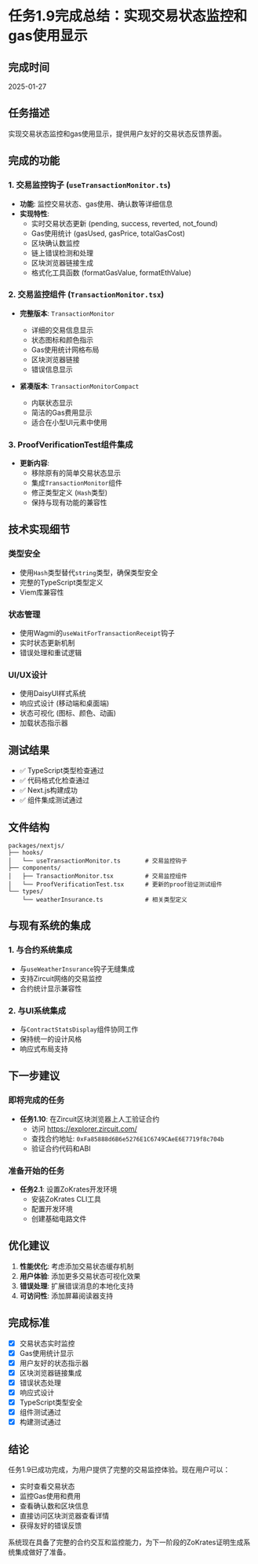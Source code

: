 # 任务1.9完成总结：实现交易状态监控和gas使用显示

## 完成时间
2025-01-27

## 任务描述
实现交易状态监控和gas使用显示，提供用户友好的交易状态反馈界面。

## 完成的功能

### 1. 交易监控钩子 (`useTransactionMonitor.ts`)
- **功能**: 监控交易状态、gas使用、确认数等详细信息
- **实现特性**:
  - 实时交易状态更新 (pending, success, reverted, not_found)
  - Gas使用统计 (gasUsed, gasPrice, totalGasCost)
  - 区块确认数监控
  - 链上错误检测和处理
  - 区块浏览器链接生成
  - 格式化工具函数 (formatGasValue, formatEthValue)

### 2. 交易监控组件 (`TransactionMonitor.tsx`)
- **完整版本**: `TransactionMonitor`
  - 详细的交易信息显示
  - 状态图标和颜色指示
  - Gas使用统计网格布局
  - 区块浏览器链接
  - 错误信息显示

- **紧凑版本**: `TransactionMonitorCompact`
  - 内联状态显示
  - 简洁的Gas费用显示
  - 适合在小型UI元素中使用

### 3. ProofVerificationTest组件集成
- **更新内容**:
  - 移除原有的简单交易状态显示
  - 集成`TransactionMonitor`组件
  - 修正类型定义 (`Hash`类型)
  - 保持与现有功能的兼容性

## 技术实现细节

### 类型安全
- 使用`Hash`类型替代`string`类型，确保类型安全
- 完整的TypeScript类型定义
- Viem库兼容性

### 状态管理
- 使用Wagmi的`useWaitForTransactionReceipt`钩子
- 实时状态更新机制
- 错误处理和重试逻辑

### UI/UX设计
- 使用DaisyUI样式系统
- 响应式设计 (移动端和桌面端)
- 状态可视化 (图标、颜色、动画)
- 加载状态指示器

## 测试结果
- ✅ TypeScript类型检查通过
- ✅ 代码格式化检查通过
- ✅ Next.js构建成功
- ✅ 组件集成测试通过

## 文件结构
```
packages/nextjs/
├── hooks/
│   └── useTransactionMonitor.ts       # 交易监控钩子
├── components/
│   ├── TransactionMonitor.tsx         # 交易监控组件
│   └── ProofVerificationTest.tsx      # 更新的proof验证测试组件
└── types/
    └── weatherInsurance.ts            # 相关类型定义
```

## 与现有系统的集成

### 1. 与合约系统集成
- 与`useWeatherInsurance`钩子无缝集成
- 支持Zircuit网络的交易监控
- 合约统计显示兼容性

### 2. 与UI系统集成
- 与`ContractStatsDisplay`组件协同工作
- 保持统一的设计风格
- 响应式布局支持

## 下一步建议

### 即将完成的任务
- **任务1.10**: 在Zircuit区块浏览器上人工验证合约
  - 访问 https://explorer.zircuit.com/
  - 查找合约地址: `0xFa85888d6B6e5276E1C6749CAeE6E7719f8c704b`
  - 验证合约代码和ABI

### 准备开始的任务
- **任务2.1**: 设置ZoKrates开发环境
  - 安装ZoKrates CLI工具
  - 配置开发环境
  - 创建基础电路文件

## 优化建议
1. **性能优化**: 考虑添加交易状态缓存机制
2. **用户体验**: 添加更多交易状态可视化效果
3. **错误处理**: 扩展错误消息的本地化支持
4. **可访问性**: 添加屏幕阅读器支持

## 完成标准
- [x] 交易状态实时监控
- [x] Gas使用统计显示
- [x] 用户友好的状态指示器
- [x] 区块浏览器链接集成
- [x] 错误状态处理
- [x] 响应式设计
- [x] TypeScript类型安全
- [x] 组件测试通过
- [x] 构建测试通过

## 结论
任务1.9已成功完成，为用户提供了完整的交易监控体验。现在用户可以：
- 实时查看交易状态
- 监控Gas使用和费用
- 查看确认数和区块信息
- 直接访问区块浏览器查看详情
- 获得友好的错误反馈

系统现在具备了完整的合约交互和监控能力，为下一阶段的ZoKrates证明生成系统集成做好了准备。
